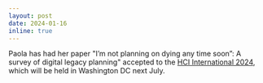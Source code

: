 ```yaml
---
layout: post
date: 2024-01-16
inline: true
---
```

Paola has had her paper "I’m not planning on dying any time soon”: A survey of digital legacy planning" accepted to the <a href="https://2024.hci.international"> HCI International 2024</a>, which will be held in Washington DC next July. 
